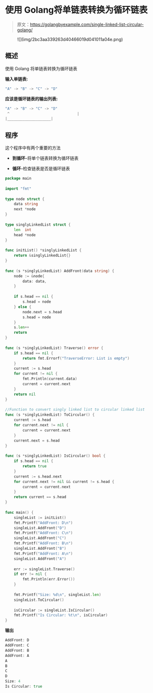 # 使用 Golang将单链表转换为循环链表

> 原文：<https://golangbyexample.com/single-linked-list-circular-golang/>

<figure class="wp-block-image size-large">![](img/2bc3aa339263d40466019d041011a04e.png)</figure>

## **概述**

使用 Golang 将单链表转换为循环链表

**输入单链表:**

```go
"A" -> "B" -> "C" -> "D"
```

**应该是循环链表的输出列表:**

```go
"A" -> "B" -> "C" -> "D"
 ^                               |
|____________________|
```

## **程序**

这个程序中有两个重要的方法

*   **到循环**–将单个链表转换为循环链表

*   **循环**–检查链表是否是循环链表

```go
package main

import "fmt"

type node struct {
	data string
	next *node
}

type singlyLinkedList struct {
	len  int
	head *node
}

func initList() *singlyLinkedList {
	return &singlyLinkedList{}
}

func (s *singlyLinkedList) AddFront(data string) {
	node := &node{
		data: data,
	}

	if s.head == nil {
		s.head = node
	} else {
		node.next = s.head
		s.head = node
	}
	s.len++
	return
}

func (s *singlyLinkedList) Traverse() error {
	if s.head == nil {
		return fmt.Errorf("TraverseError: List is empty")
	}
	current := s.head
	for current != nil {
		fmt.Println(current.data)
		current = current.next
	}
	return nil
}

//Function to convert singly linked list to circular linked list
func (s *singlyLinkedList) ToCircular() {
	current := s.head
	for current.next != nil {
		current = current.next
	}
	current.next = s.head
}

func (s *singlyLinkedList) IsCircular() bool {
	if s.head == nil {
		return true
	}
	current := s.head.next
	for current.next != nil && current != s.head {
		current = current.next
	}
	return current == s.head
}

func main() {
	singleList := initList()
	fmt.Printf("AddFront: D\n")
	singleList.AddFront("D")
	fmt.Printf("AddFront: C\n")
	singleList.AddFront("C")
	fmt.Printf("AddFront: B\n")
	singleList.AddFront("B")
	fmt.Printf("AddFront: A\n")
	singleList.AddFront("A")

	err := singleList.Traverse()
	if err != nil {
		fmt.Println(err.Error())
	}

	fmt.Printf("Size: %d\n", singleList.len)
	singleList.ToCircular()

	isCircular := singleList.IsCircular()
	fmt.Printf("Is Circular: %t\n", isCircular)
}
```

**输出**

```go
AddFront: D
AddFront: C
AddFront: B
AddFront: A
A
B
C
D
Size: 4
Is Circular: true
```